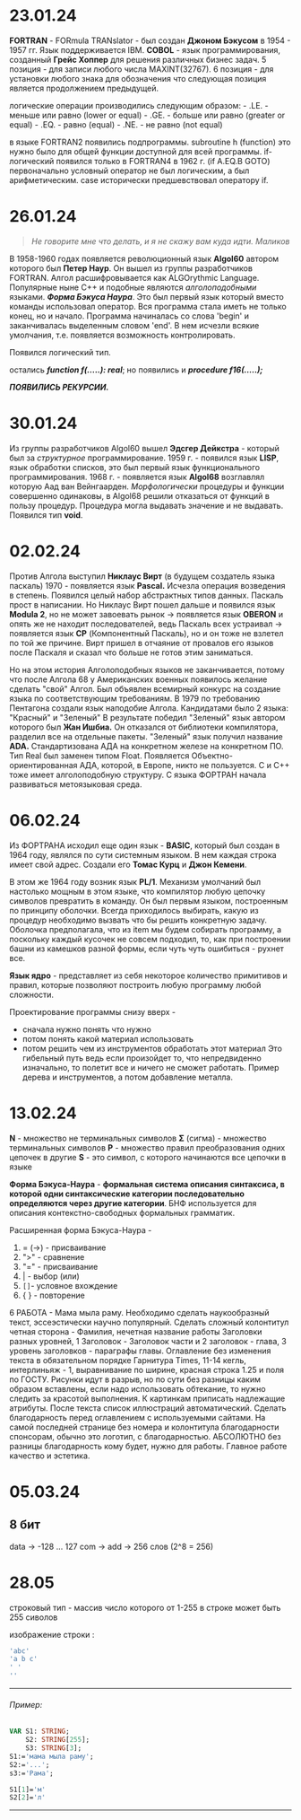 # 23.01.24

**FORTRAN** - FORmula TRANslator - был создан **Джоном Бэкусом** в 1954 -
1957 гг. Язык поддерживается IBM. **СОВОL** - язык программирования,
созданный **Грейс Хоппер** для решения различных бизнес задач. 5 позиция -
для записи любого числа MAXINT(32767). 6 позиция - для установки любого
знака для обозначения что следующая позиция является продолжением
предыдущей.

логические операции производились следующим образом: - .LE. - меньше или
равно (lower or equal) - .GE. - больше или равно (greater or equal) -
.EQ. - равно (equal) - .NE. - не равно (not equal)

в языке FORTRAN2 появились подпрограммы. subroutine h (function) это
нужно было для общей функции доступной для всей программы. if-логический
появился только в FORTRAN4 в 1962 г. (if A.EQ.B GOTO) первоначально
условный оператор не был логическим, а был арифметическим. case
исторически предшевствовал оператору if.

# 26.01.24

> *Не говорите мне что делать, и я не скажу вам куда идти.* *Маликов*

В 1958-1960 годах появляется революционный язык **Algol60** автором
которого был **Петер Наур**. Он вышел из группы разработчиков FORTRAN.
Алгол расшифровывается как ALGOrythmic Language. Популярные ныне С++ и подобные являются *алголоподобными* языками. ***Форма Бэкуса Наура***. 
Это был первый язык который вместо команды использовал оператор. Вся программа стала иметь не только конец, но и начало.
Программа начиналась со слова 'begin' и заканчивалась выделенным словом 'end'. В нем исчезли всякие умолчания, т.е. появляется возможность контролировать.

Появился логический тип.

остались ***function f(.....): real***; но появились и ***procedure
f16(.....);***

***ПОЯВИЛИСЬ РЕКУРСИИ.***

# 30.01.24

Из группы разработчиков Algol60 вышел **Эдсгер Дейкстра** - который был за *структурное* программирование.
1959 г. - появился язык **LISP**, язык обработки списков, это был первый язык функционального программирования.
1968 г. - появляется язык **Algol68** возглавлял которую Аад ван Вейнгаарден.
*Морфологически* процедуры и функции совершенно одинаковы, в Algol68 решили отказаться от функций в пользу процедур. Процедура могла выдавать значение и не выдавать. Появился тип **void**. 

# 02.02.24

Против Алгола выступил **Никлаус Вирт** (в будущем создатель языка паскаль) 
1970 - появляется язык **Pascal.**
Исчезла операция возведения в степень. Появился целый набор абстрактных типов данных. Паскаль прост в написании.
Но Никлаус Вирт пошел дальше и появился язык **Modula 2**, но не может завоевать рынок -> появляется язык **OBERON** и опять же не находит последователей, ведь Паскаль всех устраивал -> появляется язык **CP** (Компонентный Паскаль), но и он тоже не взлетел по той же причине. Вирт пришел в отчаяние от провалов его языков после Паскаля и сказал что больше не готов этим заниматься. 

Но на этом история Алголоподобных языков не заканчивается, потому что после Алгола 68 у Американских военных появилось желание сделать "свой" Алгол. 
Был объявлен всемирный конкурс на создание языка по соответствующим требованиям.
В 1979 по требованию Пентагона создали язык наподобие Алгола. 
Кандидатами было 2 языка: "Красный" и "Зеленый"
В результате победил "Зеленый" язык автором которого был **Жан Ишбиа.**
Он отказался от библиотеки компилятора, разделил все на отдельные пакеты. 
"Зеленый" язык получил название **ADA.** 
Стандартизована АДА на конкретном железе на конкретном ПО. Тип Real был заменен типом Float. 
Появляется Объектно-ориентированная АДА, которой, в Европе, никто не пользуется. 
С и С++ тоже имеет алголоподобную структуру. С языка ФОРТРАН начала развиваться метоязыковая среда. 

# 06.02.24

Из ФОРТРАНА исходил еще один язык - **BASIC**, который был создан в 1964 году, являлся по сути системным языком. В нем каждая строка имеет свой адрес. Создали его **Томас Курц** и **Джон Кемени**. 

В этом же 1964 году возник язык **PL/1**. Механизм умолчаний был настолько мощным в этом языке, что компилятор любую цепочку символов превратить в команду. Он был первым языком, построенным по принципу оболочки. Всегда приходилось выбирать, какую из процедур необходимо вызвать что бы решить конкретную задачу. Оболочка предполагала, что из item мы будем собирать программу, а поскольку каждый кусочек не совсем подходил, то, как при построении башни из камешков разной формы, если чуть чуть ошибиться - рухнет все. 

**Язык ядро** - представляет из себя некоторое количество примитивов и правил, которые позволяют построить любую программу любой сложности.

Проектирование программы снизу вверх - 
- сначала нужно понять что нужно 
- потом понять какой материал использовать 
- потом решить чем из инструментов обработать этот материал
Это гибельный путь ведь если произойдет то, что непредвиденно изначально, то полетит все и ничего не сможет работать.
Пример дерева и инструментов, а потом добавление металла. 

# 13.02.24

**N** - множество не терминальных символов 
**Σ** (сигма) - множество терминальных символов 
**P** - множество правил преобразования одних цепочек в другие 
**S** - это символ, с которого начинаются все цепочки в языке

**Форма Бэкуса-Наура** - **формальная система описания синтаксиса, в которой одни синтаксические категории последовательно определяются через другие категории**. БНФ используется для описания контекстно-свободных формальных грамматик.

Расширенная форма Бэкуса-Наура -                       
1. = (->) - присваивание
2. ">" - сравнение 
3. "=" - присваивание 
4.  | - выбор (или)
5. `[]`- условное вхождение 
6. { } - повторение

6 РАБОТА - Мама мыла раму. Необходимо сделать наукообразный текст, эссеэстически научно популярный.
Сделать сложный колонтитул четная сторона  - Фамилия, нечетная название работы
Заголовки разных уровней, 1 Заголовок - Заголовок части и 2 заголовок - глава, 3 уровень заголовков - параграфы главы. Оглавление без изменения текста в обязательном порядке
Гарнитура Times, 11-14 кегль, интерлиньяж - 1, выравнивание по ширине, красная строка 1.25 и поля по ГОСТУ. 
Рисунки идут в разрыв, но по сути без разницы каким образом вставлены, если надо использовать обтекание, то нужно следить за красотой выполнения. К картинкам приписать надлежащие атрибуты. После текста список иллюстраций автоматический. 
Сделать благодарность перед оглавлением с используемыми сайтами. 
На самой последней странице без номера и колонтитула благодарности спонсорам, обычно это логотип, с благодарностью. АБСОЛЮТНО без разницы благодарность кому будет, нужно для работы. 
Главное работе качество и эстетика. 

# 05.03.24

8 бит
------------------------------
data -> -128 ... 127
com -> 
add -> 256 слов (2^8 = 256)


# 28.05
строковый тип - массив число которого от 1-255
в строке может быть 255 сиволов

изображение строки :
```pascal
'abc'
'a b c'
' '
''
```

---
###### Пример:
```pascal
VAR S1: STRING;
	S2: STRING[255];
	S3: STRING[3];
S1:='мама мыла раму';
S2:='...';
s3:='Рама';

```

```pascal
S1[1]='м'
S2[2]='л'
```
---

